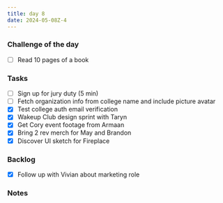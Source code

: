 ```yaml
---
title: day 8
date: 2024-05-08Z-4
---
```


### Challenge of the day

- [ ] Read 10 pages of a book

### Tasks

- [ ] Sign up for jury duty (5 min)
- [ ] Fetch organization info from college name and include picture avatar
- [x] Test college auth email verification
- [x] Wakeup Club design sprint with Taryn
- [x] Get Cory event footage from Armaan
- [x] Bring 2 rev merch for May and Brandon
- [x] Discover UI sketch for Fireplace

### Backlog

- [x] Follow up with Vivian about marketing role

### Notes
